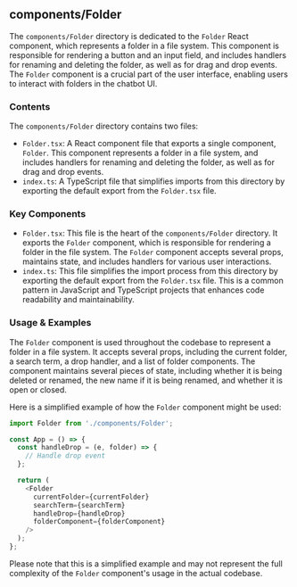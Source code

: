 
## components/Folder

The `components/Folder` directory is dedicated to the `Folder` React component, which represents a folder in a file system. This component is responsible for rendering a button and an input field, and includes handlers for renaming and deleting the folder, as well as for drag and drop events. The `Folder` component is a crucial part of the user interface, enabling users to interact with folders in the chatbot UI.

### Contents

The `components/Folder` directory contains two files:

- `Folder.tsx`: A React component file that exports a single component, `Folder`. This component represents a folder in a file system, and includes handlers for renaming and deleting the folder, as well as for drag and drop events.
- `index.ts`: A TypeScript file that simplifies imports from this directory by exporting the default export from the `Folder.tsx` file.

### Key Components

- `Folder.tsx`: This file is the heart of the `components/Folder` directory. It exports the `Folder` component, which is responsible for rendering a folder in the file system. The `Folder` component accepts several props, maintains state, and includes handlers for various user interactions.
- `index.ts`: This file simplifies the import process from this directory by exporting the default export from the `Folder.tsx` file. This is a common pattern in JavaScript and TypeScript projects that enhances code readability and maintainability.

### Usage & Examples

The `Folder` component is used throughout the codebase to represent a folder in a file system. It accepts several props, including the current folder, a search term, a drop handler, and a list of folder components. The component maintains several pieces of state, including whether it is being deleted or renamed, the new name if it is being renamed, and whether it is open or closed.

Here is a simplified example of how the `Folder` component might be used:

```typescript
import Folder from './components/Folder';

const App = () => {
  const handleDrop = (e, folder) => {
    // Handle drop event
  };

  return (
    <Folder
      currentFolder={currentFolder}
      searchTerm={searchTerm}
      handleDrop={handleDrop}
      folderComponent={folderComponent}
    />
  );
};
```

Please note that this is a simplified example and may not represent the full complexity of the `Folder` component's usage in the actual codebase.
